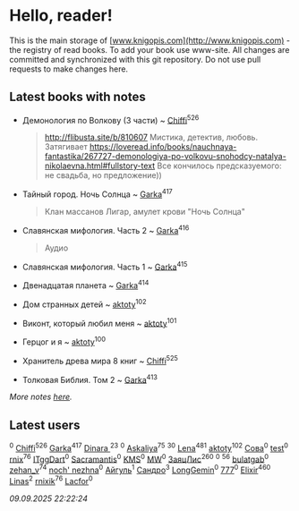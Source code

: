 # Hello, reader!
This is the main storage of [www.knigopis.com](http://www.knigopis.com) - the registry of read books.
To add your book use www-site. All changes are committed and synchronized with this git repository.
Do not use pull requests to make changes here.


## Latest books with notes
* Демонология по Волкову (3 части) ~ [Chiffi](users/105/105831994080785626680-google)<sup>526</sup>
    > http://flibusta.site/b/810607
    >  Мистика, детектив, любовь. Затягивает
    > https://loveread.info/books/nauchnaya-fantastika/267727-demonologiya-po-volkovu-snohodcy-natalya-nikolaevna.html#fullstory-text
    > Все кончилось предсказуемого: не свадьба, но предложение))

* Тайный город. Ночь Солнца ~ [Garka](users/115/115753719718250012620-google)<sup>417</sup>
    > Клан массанов Лигар, амулет крови "Ночь Солнца"

* Славянская мифология. Часть 2 ~ [Garka](users/115/115753719718250012620-google)<sup>416</sup>
    > Аудио

* Славянская мифология. Часть 1 ~ [Garka](users/115/115753719718250012620-google)<sup>415</sup>

* Двенадцатая планета ~ [Garka](users/115/115753719718250012620-google)<sup>414</sup>

* Дом странных детей ~ [aktoty](users/115/115891840326495240870-google)<sup>102</sup>

* Виконт, который любил меня ~ [aktoty](users/115/115891840326495240870-google)<sup>101</sup>

* Герцог и я ~ [aktoty](users/115/115891840326495240870-google)<sup>100</sup>

* Хранитель древа мира 8 книг ~ [Chiffi](users/105/105831994080785626680-google)<sup>525</sup>

* Толковая Библия. Том 2 ~ [Garka](users/115/115753719718250012620-google)<sup>413</sup>


_More notes [here](latest_books_with_notes.md)._


## Latest users
[](users/108/108887983030919100717-google)<sup>0</sup> 
[Chiffi](users/105/105831994080785626680-google)<sup>526</sup> 
[Garka](users/115/115753719718250012620-google)<sup>417</sup> 
[Dinara ](users/107/107718177426132290975-google)<sup>23</sup> 
[](users/112/112499141381613191217-google)<sup>0</sup> 
[Askaliya](users/326/326783541-vkontakte)<sup>75</sup> 
[](users/105/105803270930838059244-google)<sup>30</sup> 
[Lena](users/106/106288897753354227117-google)<sup>481</sup> 
[aktoty](users/115/115891840326495240870-google)<sup>102</sup> 
[Сова](users/111/111678706154782248327-google)<sup>0</sup> 
[test](users/tes/test-local)<sup>0</sup> 
[rnix](users/rni/rnix-local)<sup>76</sup> 
[ITggDart](users/109/109028180913620975319-google)<sup>0</sup> 
[Sacramantis](users/102/102752109452258353282-google)<sup>0</sup> 
[KMS](users/116/116225468654936056801-google)<sup>0</sup> 
[MW](users/112/112939273652151342554-google)<sup>0</sup> 
[ЗаяцЛис](users/112/112388384595246311466-google)<sup>260</sup> 
[](users/100/100698173543506909054-google)<sup>0</sup> 
[](users/107/107756383717359753203-google)<sup>56</sup> 
[bulatgab](users/110/110922225860264388705-google)<sup>0</sup> 
[zehan_v](users/174/174598622-vkontakte)<sup>74</sup> 
[noch' nezhna](users/114/114697375851244071129-google)<sup>0</sup> 
[Айгуль](users/110/110628523588337726163-google)<sup>1</sup> 
[Сандро](users/108/108237148933511407715-google)<sup>3</sup> 
[LongGemin](users/115/115529136518387382118-google)<sup>0</sup> 
[777](users/110/110447263603270793076-google)<sup>0</sup> 
[Elixir](users/115/115826717712507836033-google)<sup>460</sup> 
[Linas](users/111/111754056754751183886-google)<sup>2</sup> 
[rnixik](users/116/116191270391964650818-google)<sup>76</sup> 
[Lacfor](users/100/100034469369076891567-google)<sup>0</sup> 


_09.09.2025 22:22:24_
